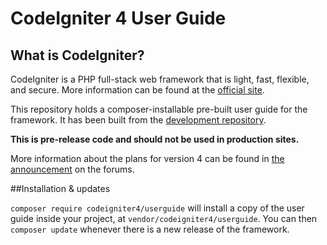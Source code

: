 # CodeIgniter 4 User Guide

## What is CodeIgniter?

CodeIgniter is a PHP full-stack web framework that is light, fast, flexible, and secure. 
More information can be found at the [official site](http://codeigniter.com).

This repository holds a composer-installable pre-built user guide for the framework.
It has been built from the 
[development repository](https://github.com/codeigniter4/CodeIgniter4).

**This is pre-release code and should not be used in production sites.**

More information about the plans for version 4 can be found in [the announcement](http://forum.codeigniter.com/thread-62615.html) on the forums.

##Installation & updates

`composer require codeigniter4/userguide` will install a copy
of the user guide inside your project, at
`vendor/codeigniter4/userguide`. You can then `composer update` whenever
there is a new release of the framework.

